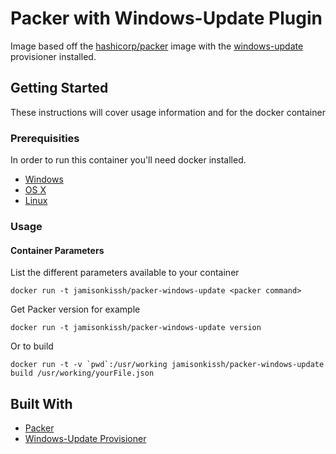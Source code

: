# Packer with Windows-Update Plugin

Image based off the [hashicorp/packer](https://hub.docker.com/r/hashicorp/packer/) image with the [windows-update](https://github.com/rgl/packer-provisioner-windows-update) provisioner installed.

## Getting Started

These instructions will cover usage information and for the docker container 

### Prerequisities

In order to run this container you'll need docker installed.

* [Windows](https://docs.docker.com/windows/started)
* [OS X](https://docs.docker.com/mac/started/)
* [Linux](https://docs.docker.com/linux/started/)

### Usage

#### Container Parameters

List the different parameters available to your container

```shell
docker run -t jamisonkissh/packer-windows-update <packer command>
```

Get Packer version for example 

```shell
docker run -t jamisonkissh/packer-windows-update version
```

Or to build

```shell
docker run -t -v `pwd`:/usr/working jamisonkissh/packer-windows-update build /usr/working/yourFile.json
```

## Built With

* [Packer](https://hub.docker.com/r/hashicorp/packer/)
* [Windows-Update Provisioner](https://github.com/rgl/packer-provisioner-windows-update) 
